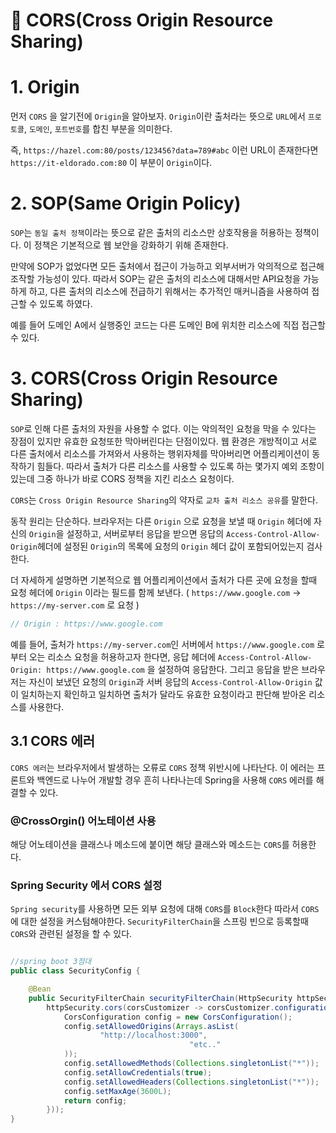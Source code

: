 # **📌** CORS(Cross Origin Resource Sharing)

# 1. Origin

먼저 `CORS` 을 알기전에 `Origin`을 알아보자. `Origin`이란 출처라는 뜻으로 `URL`에서 `프로토콜`, `도메인`, `포트번호`를 합친 부분을 의미한다.

즉,  `https://hazel.com:80/posts/123456?data=789#abc` 이런 URL이 존재한다면 `https://it-eldorado.com:80` 이 부분이 `Origin`이다.

# 2. SOP(Same Origin Policy)

`SOP`는 `동일 출처 정책`이라는 뜻으로 같은 출처의 리소스만 상호작용을 허용하는 정책이다. 이 정책은 기본적으로 웹 보안을 강화하기 위해 존재한다.

만약에 SOP가 없었다면 모든 출처에서 접근이 가능하고 외부서버가 악의적으로 접근해 조작할 가능성이 있다. 따라서 SOP는 같은 출처의 리소스에 대해서만 API요청을 가능하게 하고, 다른 출처의 리소스에 전급하기 위해서는 추가적인 매커니즘을 사용하여 접근할 수 있도록 하였다.

예를 들어 도메인 A에서 실행중인 코드는 다른 도메인 B에 위치한 리소스에 직접 접근할 수 있다.

# 3. CORS(Cross Origin Resource Sharing)

`SOP`로 인해 다른 출처의 자원을 사용할 수 없다. 이는 악의적인 요청을 막을 수 있다는 장점이 있지만 유효한 요청또한 막아버린다는 단점이있다. 웹 환경은 개방적이고 서로 다른 출처에서 리소스를 가져와서 사용하는 행위자체를 막아버리면 어플리케이션이 동작하기 힘들다. 따라서 출처가 다른 리소스를 사용할 수 있도록 하는 몇가지 예외 조항이 있는데 그중 하나가 바로 CORS 정책을 지킨 리소스 요청이다.

`CORS`는 `Cross Origin Resource Sharing`의 약자로 `교차 출처 리소스 공유`를 말한다.

동작 원리는 단순하다. 브라우저는 다른 `Origin` 으로 요청을 보낼 때 `Origin` 헤더에 자신의 `Origin`을 설정하고, 서버로부터 응답을 받으면 응답의 `Access-Control-Allow-Origin`헤더에 설정된 `Origin`의 목록에 요청의 `Origin` 헤더 값이 포함되어있는지 검사한다.

더 자세하게 설명하면 기본적으로 웹 어플리케이션에서 출처가 다른 곳에 요청을 할때 요청 헤더에 `Origin` 이라는 필드를 함께 보낸다. ( `https://www.google.com` → `https://my-server.com` 로 요청 )

```java
// Origin : https://www.google.com
```

예를 들어, 출처가 `https://my-server.com`인 서버에서 `https://www.google.com` 로 부터 오는 리소스 요청을 허용하고자 한다면, 응답 헤더에 `Access-Control-Allow-Origin: https://www.google.com` 을 설정하여 응답한다. 그리고 응답을 받은 브라우저는 자신이 보냈던 요청의 `Origin`과 서버 응답의 `Access-Control-Allow-Origin` 값이 일치하는지 확인하고 일치하면 출처가 달라도 유효한 요청이라고 판단해 받아온 리소스를 사용한다.

## 3.1 CORS 에러

`CORS 에러`는 브라우저에서 발생하는 오류로 `CORS` 정책 위반시에 나타난다. 이 에러는 프론트와 백엔드로 나누어 개발할 경우 흔히 나타나는데 Spring을 사용해 `CORS` 에러를 해결할 수 있다.

### **@CrossOrgin() 어노테이션 사용**

해당 어노테이션을 클래스나 메소드에 붙이면 해당 클래스와 메소드는 `CORS`를 허용한다.

### Spring Security 에서 CORS 설정

`Spring security`를 사용하면 모든 외부 요청에 대해 `CORS`를 `Block`한다 따라서 `CORS`에 대한 설정을 커스텀해야한다.  `SecurityFilterChain`을 스프링 빈으로 등록할때 `CORS`와 관련된 설정을 할 수 있다.

```java

//spring boot 3점대 
public class SecurityConfig {

    @Bean
    public SecurityFilterChain securityFilterChain(HttpSecurity httpSecurity) throws Exception {
        httpSecurity.cors(corsCustomizer -> corsCustomizer.configurationSource(request -> {
            CorsConfiguration config = new CorsConfiguration();
            config.setAllowedOrigins(Arrays.asList(
                    "http://localhost:3000",
										"etc.."
            ));
            config.setAllowedMethods(Collections.singletonList("*"));
            config.setAllowCredentials(true);
            config.setAllowedHeaders(Collections.singletonList("*"));
            config.setMaxAge(3600L);
            return config;
        }));
}
```